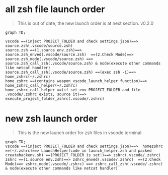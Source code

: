 # all zsh file launch order

> This is out of date, the new launch order is at next section.
> v0.2.0 

```mermaid
graph TD;

vscode ==(inject PROJECT_FOLDER and check settings.json)==> source.zsh(.vscode/source.zsh)
source.zsh ==(1.source env.zsh)==> source.zsh_enved(.vscode/source.zsh)  ==(2.Check Mode)==> source.zsh_mode(.vscode/source.zsh) ==> source.zsh_call_zsh(.vscode/source.zsh) & node(execute other commands like netcat handler)
source.zsh_call_zsh(.vscode/source.zsh) ==(exec zsh -i)==> home_zshrc(~/.zshrc)
home_zshrc ==(contains weapon_vscode_launch_helper function)==> home_zshrc_call_helper(~/.zshrc)
home_zshrc_call_helper ==(if set env PROJECT_FOLDER and file .vscode/.zshrc exists, source it)==> execute_project_folder_zshrc(.vscode/.zshrc)
```

# new zsh launch order

> This is the new launch order for zsh files in vscode terminal.

```mermaid
graph TD;
vscode ==(inject PROJECT_FOLDER and check settings.json)==>  homezshrc ==(~/.zshrc)==> LaunchHelper(code in launch_helper.zsh and packed createhackenv.sh) ==(PROJECT_FOLDER is set!)==> zshrc(.vscode/.zshrc)
zshrc ==(1.source env.zsh)==> zshrc_enved(.vscode/.zshrc)  ==(2.Check Mode)==> zshrc_mode(.vscode/.zshrc) ==> zshrc_call_zsh(.vscode/.zshrc) & node(execute other commands like netcat handler)
```